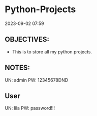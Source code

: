 # Python-Projects

2023-09-02 07:59

## OBJECTIVES:

- This is to store all my python projects.

## NOTES:

UN: admin
PW: 12345678DND

## User

UN: lila
PW: password!!!
